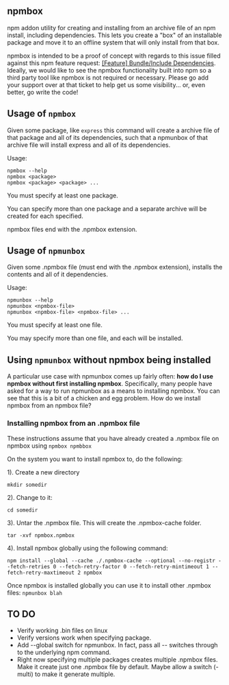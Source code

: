 npmbox
-------

npm addon utility for creating and installing from an archive file of an npm install, including dependencies.  This lets you create a "box" of an installable package and move it to an offline system that will only install from that box.

npmbox is intended to be a proof of concept with regards to this issue filled against this npm feature request: [[Feature] Bundle/Include Dependencies](https://github.com/isaacs/npm/issues/4210).  Ideally, we would like to see the npmbox functionality built into npm so a third party tool like npmbox is not required or necessary. Please go add your support over at that ticket to help get us some visibility... or, even better, go write the code!

## Usage of `npmbox`

Given some package, like `express` this command will create a archive file of that package and all of its dependencies, such that a npmunbox of that archive file will install express and all of its dependencies. 

Usage:

	npmbox --help
	npmbox <package>
	npmbox <package> <package> ...

You must specify at least one package. 

You can specify more than one package and a separate archive will be created for each specified.

npmbox files end with the .npmbox extension.

## Usage of `npmunbox`

Given some .npmbox file (must end with the .npmbox extension), installs the contents and all of it dependencies.

Usage:

	npmunbox --help
	npmunbox <npmbox-file>
	npmunbox <npmbox-file> <npmbox-file> ...

You must specify at least one file.

You may specify more than one file, and each will be installed.

## Using `npmunbox` without npmbox being installed

A particular use case with npmunbox comes up fairly often: **how do I use npmbox without first installing npmbox**.  Specifically, many people have asked for a way to run npmunbox as a means to installing npmbox.  You can see that this is a bit of a chicken and egg problem.  How do we install npmbox from an npmbox file?

### Installing npmbox from an .npmbox file

These instructions assume that you have already created a .npmbox file on npmbox using `npmbox npmbbox`

On the system you want to install npmbox to, do the following:

1). Create a new directory

	mkdir somedir
	
2). Change to it: 

	cd somedir

3). Untar the .npmbox file.  This will create the .npmbox-cache folder.
 
	tar -xvf npmbox.npmbox

4). Install npmbox globally using the following command:

	npm install --global --cache ./.npmbox-cache --optional --no-registr --fetch-retries 0 --fetch-retry-factor 0 --fetch-retry-mintimeout 1 --fetch-retry-maxtimeout 2 npmbox

Once npmbox is installed globally you can use it to install other .npmbox files: `npmunbox blah`

## TO DO

- Verify working .bin files on linux
- Verify versions work when specifying package.
- Add --global switch for npmunbox.  In fact, pass all -- switches through to the underlying npm command.
- Right now specifying multiple packages creates multiple .npmbox files.  Make it create just one .npmbox file by default.  Maybe allow a switch (-multi) to make it generate multiple.
